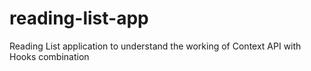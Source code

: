 # reading-list-app
Reading List application to understand the working of Context API with Hooks combination
